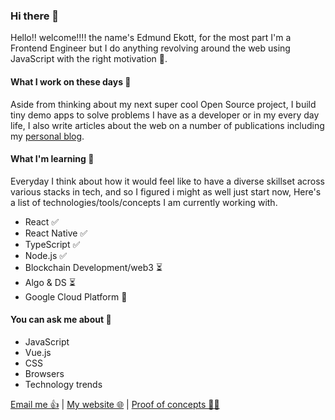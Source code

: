 ### Hi there 👋

<!--
**Edmund1645/edmund1645** is a ✨ _special_ ✨ repository because its `README.md` (this file) appears on your GitHub profile.

Here are some ideas to get you started:

- 🔭 I’m currently working on ...
- 🌱 I’m currently learning ...
- 👯 I’m looking to collaborate on ...
- 🤔 I’m looking for help with ...
- 💬 Ask me about ...
- 📫 How to reach me: ...
- 😄 Pronouns: ...
- ⚡ Fun fact: ...
-->

Hello!! welcome!!!! the name's Edmund Ekott, for the most part I'm a Frontend Engineer but I do anything revolving around the web using JavaScript with the right motivation :new_moon_with_face:.

#### What I work on these days :briefcase:

Aside from thinking about my next super cool Open Source project, I build tiny demo apps to solve problems I have as a developer or in my every day life, I also write articles about the web on a number of publications including my [personal blog](https://theninja.blog).

#### What I'm learning :book:

Everyday I think about how it would feel like to have a diverse skillset across various stacks in tech, and so I figured i might as well just start now, Here's a list of technologies/tools/concepts I am currently working with.
- React ✅
- React Native ✅
- TypeScript ✅
- Node.js ✅
- Blockchain Development/web3 ⏳
- Algo & DS ⏳
- Google Cloud Platform 🤏

#### You can ask me about :fax:

- JavaScript
- Vue.js
- CSS
- Browsers
- Technology trends

[Email me 👍](mailto:edmund.timfon@gmail.com) | [My website 🌐](https://timfon.dev) | [Proof of concepts 🧑‍💻](https://github.com/edmund1645-demos)
